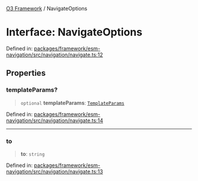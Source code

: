 [O3 Framework](../API.md) / NavigateOptions

# Interface: NavigateOptions

Defined in: [packages/framework/esm-navigation/src/navigation/navigate.ts:12](https://github.com/openmrs/openmrs-esm-core/blob/18d2874f03a33a6ab8295af0e87ac97fdd150718/packages/framework/esm-navigation/src/navigation/navigate.ts#L12)

## Properties

### templateParams?

> `optional` **templateParams**: [`TemplateParams`](../type-aliases/TemplateParams.md)

Defined in: [packages/framework/esm-navigation/src/navigation/navigate.ts:14](https://github.com/openmrs/openmrs-esm-core/blob/18d2874f03a33a6ab8295af0e87ac97fdd150718/packages/framework/esm-navigation/src/navigation/navigate.ts#L14)

***

### to

> **to**: `string`

Defined in: [packages/framework/esm-navigation/src/navigation/navigate.ts:13](https://github.com/openmrs/openmrs-esm-core/blob/18d2874f03a33a6ab8295af0e87ac97fdd150718/packages/framework/esm-navigation/src/navigation/navigate.ts#L13)
